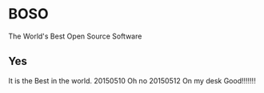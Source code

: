 # BOSO
The World's Best Open Source Software
## Yes 
It is the Best in the world.
 20150510  Oh no
 20150512  On my desk
 Good!!!!!!!
